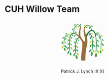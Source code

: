 # CUH Willow Team
<center><figure><img src="images/willow.png"><figcaption></figcaption></figure></center>

<center><p>Patrick J. Lynch IX XI</p></center>
